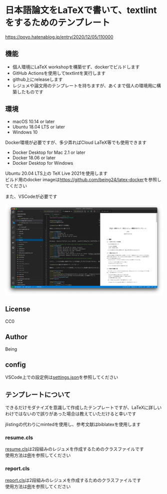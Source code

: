 # 日本語論文をLaTeXで書いて、textlintをするためのテンプレート

<https://poyo.hatenablog.jp/entry/2020/12/05/110000>

## 機能

* 個人環境にLaTeX workshopを構築せず、dockerでビルドします
* GitHub Actionsを使用してtextlintを実行します
* github上にreleaseします
* レジュメや論文用のテンプレートを持ちますが、あくまで個人の環境用に構築したものです

## 環境

* macOS 10.14 or later
* Ubuntu 18.04 LTS or later
* Windows 10

Docker環境が必要ですが、多少弄ればCloud LaTeX等でも使用できます

* Docker Desktop for Mac 2.1 or later
* Docker 18.06 or later
* Docker Desktop for Windows

Ubuntu 20.04 LTS上の TeX Live 2021を使用します  
ビルド用のdocker imageは<https://github.com/being24/latex-docker>を参照してください

また、VSCodeが必要です

![demo](figures/screenshot.png)

## License

CC0

## Author

Being

## config

VSCode上での設定例は[settings.json](/settings.json)を参照してください

## テンプレートについて

できるだけモダナイズを意識して作成したテンプレートですが、LaTeXに詳しいわけではないので誤りがあった場合は教えていただけると幸いです

jlistingの代わりにmintedを使用し、参考文献はbiblatexを使用します

### resume.cls

[resume.cls](/resume.cls)は2段組みのレジュメを作成するためのクラスファイルです  
使用方法は[例](/example/resume_template.tex)を参照してください

### report.cls

[report.cls](/report.cls)は2段組みのレジュメを作成するためのクラスファイルです  
使用方法は[例](/example/report_template.tex)を参照してください
